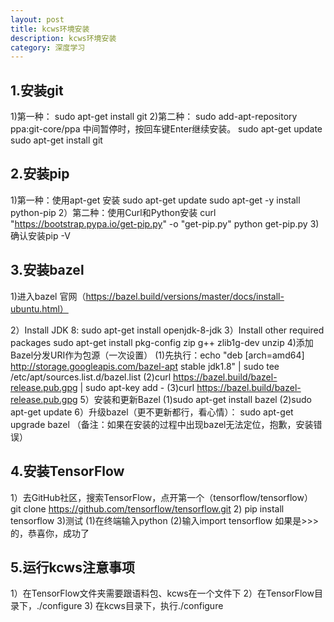 ```yaml
---
layout: post
title: kcws环境安装
description: kcws环境安装
category: 深度学习
---
```


## 1.安装git
  1)第一种： 
    sudo apt-get install git
  2)第二种：
    sudo add-apt-repository ppa:git-core/ppa
    中间暂停时，按回车键Enter继续安装。
    sudo apt-get update
    sudo apt-get install git  
## 2.安装pip
  1)第一种：使用apt-get 安装
    sudo apt-get update
    sudo apt-get -y install python-pip
  2）第二种：使用Curl和Python安装
    curl "https://bootstrap.pypa.io/get-pip.py" -o "get-pip.py"
    python get-pip.py
  3)确认安装pip -V
## 3.安装bazel
  1)进入bazel 官网（https://bazel.build/versions/master/docs/install-ubuntu.html）

  2）Install JDK 8:
     sudo apt-get install openjdk-8-jdk
  3）Install other required packages
     sudo apt-get install pkg-config zip g++ zlib1g-dev unzip
  4)添加Bazel分发URI作为包源（一次设置）
    (1)先执行：echo "deb [arch=amd64] http://storage.googleapis.com/bazel-apt stable jdk1.8" | sudo tee /etc/apt/sources.list.d/bazel.list
    (2)curl https://bazel.build/bazel-release.pub.gpg | sudo apt-key add -
    (3)curl https://bazel.build/bazel-release.pub.gpg
  5）安装和更新Bazel
    (1)sudo apt-get install bazel
    (2)sudo apt-get update
  6）升级bazel（更不更新都行，看心情）：
     sudo apt-get upgrade bazel
（备注：如果在安装的过程中出现bazel无法定位，抱歉，安装错误）
## 4.安装TensorFlow
  1）去GitHub社区，搜索TensorFlow，点开第一个（tensorflow/tensorflow）
   git clone https://github.com/tensorflow/tensorflow.git
  2) pip install tensorflow 
  3)测试
    (1)在终端输入python
    (2)输入import tensorflow
    如果是>>>的，恭喜你，成功了
## 5.运行kcws注意事项
  1）在TensorFlow文件夹需要跟语料包、kcws在一个文件下
  2）在TensorFlow目录下，./configure
  3) 在kcws目录下，执行./configure

